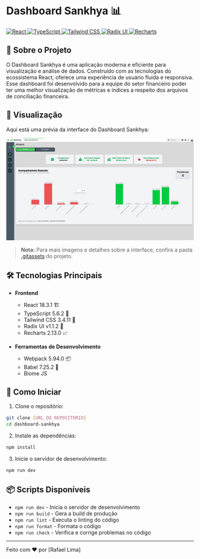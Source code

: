 # Dashboard Sankhya 📊

<div data-badges>
  <a href="https://reactjs.org" target="_blank" rel="noopener noreferrer">
    <img src="https://img.shields.io/badge/React-v18.3.1-blue.svg" alt="React" />
  </a>
  <a href="https://www.typescriptlang.org" target="_blank" rel="noopener noreferrer">
    <img src="https://img.shields.io/badge/TypeScript-5.6.2-blue.svg" alt="TypeScript" />
  </a>
  <a href="https://tailwindcss.com" target="_blank" rel="noopener noreferrer">
    <img src="https://img.shields.io/badge/Tailwind_CSS-3.4.11-blue.svg" alt="Tailwind CSS" />
  </a>
  <a href="https://www.radix-ui.com" target="_blank" rel="noopener noreferrer">
    <img src="https://img.shields.io/badge/Radix_UI-v1.1.2-blue.svg" alt="Radix UI" />
  </a>
  <a href="https://recharts.org" target="_blank" rel="noopener noreferrer">
    <img src="https://img.shields.io/badge/Recharts-2.13.0-blue.svg" alt="Recharts" />
  </a>
</div>

## 🚀 Sobre o Projeto

O Dashboard Sankhya é uma aplicação moderna e eficiente para visualização e análise de dados. Construído com as tecnologias do ecossistema React, oferece uma experiência de usuário fluida e responsiva. Esse dashboard foi desenvolvido para a equipe do setor financeiro poder ter uma melhor visualização de métricas e índices a respeito dos arquivos de conciliação financeira.

## 📸 Visualização

Aqui está uma prévia da interface do Dashboard Sankhya:

![Dashboard Sankhya-Om](https://github.com/rafaelclima/dashboard-sankhya/blob/master/.gitassets/capa.png?raw=true)

> **Nota:** Para mais imagens e detalhes sobre a interface, confira a pasta [.gitassets](.gitassets/) do projeto.

## 🛠️ Tecnologias Principais

- **Frontend**
  - React 18.3.1 🏗️
  - TypeScript 5.6.2 🎯
  - Tailwind CSS 3.4.11 🎨
  - Radix UI v1.1.2 🎨
  - Recharts 2.13.0 📈

- **Ferramentas de Desenvolvimento**
  - Webpack 5.94.0 📦
  - Babel 7.25.2 🔄
  - Biome JS

## 🚀 Como Iniciar

1. Clone o repositório:
```bash
git clone [URL_DO_REPOSITORIO]
cd dashboard-sankhya
```

2. Instale as dependências:
```bash
npm install
```

3. Inicie o servidor de desenvolvimento:
```bash
npm run dev
```

## 📦 Scripts Disponíveis

- `npm run dev` - Inicia o servidor de desenvolvimento
- `npm run build` - Gera a build de produção
- `npm run lint` - Executa o linting do código
- `npm run format` - Formata o código
- `npm run check` - Verifica e corrige problemas no código

---

Feito com ❤️ por [Rafael Lima]
